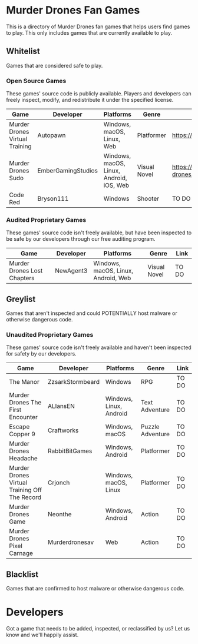 # Murder Drones Fan Games
This is a directory of Murder Drones fan games that helps users find games to play. This only includes games that are currently available to play.

## Whitelist
Games that are considered safe to play.

### Open Source Games
These games' source code is publicly available. Players and developers can freely inspect, modify, and redistribute it under the specified license.

| Game | Developer | Platforms | Genre | Link |
|------|-----------|-----------|------|-----|
| Murder Drones Virtual Training | Autopawn | Windows, macOS, Linux, Web | Platformer | https://autopawn.itch.io/mdvt |
| Murder Drones Sudo | EmberGamingStudios | Windows, macOS, Linux, Android, iOS, Web | Visual Novel | https://embergamingstudios.itch.io/murder-drones-sudo |
| Code Red | Bryson111 | Windows | Shooter | TO DO |

### Audited Proprietary Games
These games' source code isn't freely available, but have been inspected to be safe by our developers through our free auditing program.

| Game | Developer | Platforms | Genre | Link |
|------|-----------|-----------|------|-----|
| Murder Drones Lost Chapters | NewAgent3 | Windows, macOS, Linux, Android, Web | Visual Novel | TO DO |

## Greylist
Games that aren't inspected and could POTENTIALLY host malware or otherwise dangerous code.

### Unaudited Proprietary Games
These games' source code isn't freely available and haven't been inspected for safety by our developers.

| Game | Developer | Platforms | Genre | Link |
|------|-----------|-----------|------|-----|
| The Manor | ZzsarkStormbeard | Windows | RPG | TO DO |
| Murder Drones The First Encounter | ALIansEN | Windows, Linux, Android | Text Adventure | TO DO |
| Escape Copper 9 | Craftworks | Windows, macOS | Puzzle Adventure | TO DO |
| Murder Drones Headache | RabbitBitGames | Windows, Android | Platformer | TO DO |
| Murder Drones Virtual Training Off The Record | Crjonch | Windows, macOS, Linux | Platformer | TO DO |
| Murder Drones Game | Neonthe | Windows, Android | Action | TO DO |
| Murder Drones Pixel Carnage | Murderdronesav | Web | Action | TO DO |

## Blacklist
Games that are confirmed to host malware or otherwise dangerous code.

# Developers
Got a game that needs to be added, inspected, or reclassified by us? Let us know and we'll happily assist.